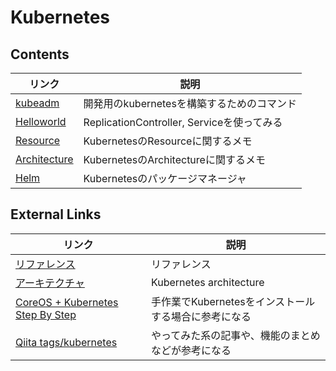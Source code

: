 # Kubernetes

## Contents
| リンク | 説明 |
| --- | --- |
| [kubeadm](https://kubernetes.io/docs/getting-started-guides/kubeadm/) | 開発用のkubernetesを構築するためのコマンド |
| [Helloworld](helloworld.md) | ReplicationController, Serviceを使ってみる |
| [Resource](resource.md) | KubernetesのResourceに関するメモ |
| [Architecture](architecture.md) | KubernetesのArchitectureに関するメモ |
| [Helm](helm.md) | Kubernetesのパッケージマネージャ |


## External Links
| リンク | 説明 |
| --- | --- |
| [リファレンス](https://kubernetes.io/docs/reference/) | リファレンス |
| [アーキテクチャ](https://github.com/kubernetes/community/blob/master/contributors/design-proposals/architecture.md) | Kubernetes architecture |
| [CoreOS + Kubernetes Step By Step](https://coreos.com/kubernetes/docs/latest/getting-started.html) | 手作業でKubernetesをインストールする場合に参考になる |
| [Qiita tags/kubernetes](http://qiita.com/tags/kubernetes) | やってみた系の記事や、機能のまとめなどが参考になる |
